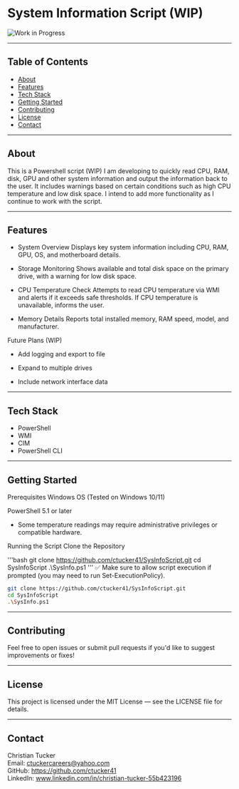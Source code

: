 # System Information Script (WIP)

![Work in Progress](https://img.shields.io/badge/status-WIP-yellow)

---

## Table of Contents
- [About](#about)
- [Features](#features)
- [Tech Stack](#tech-stack)
- [Getting Started](#getting-started)
- [Contributing](#contributing)
- [License](#license)
- [Contact](#contact)

---

## About
This is a Powershell script (WIP) I am developing to quickly read CPU, RAM, disk, GPU and other system information and output the 
information back to the user. It includes warnings based on certain conditions such as high CPU temperature and low disk space. 
I intend to add more functionality as I continue to work with the script.

---

## Features
- System Overview
Displays key system information including CPU, RAM, GPU, OS, and motherboard details.

- Storage Monitoring
Shows available and total disk space on the primary drive, with a warning for low disk space.

- CPU Temperature Check
Attempts to read CPU temperature via WMI and alerts if it exceeds safe thresholds. If CPU
temperature is unavailable, informs the user.

- Memory Details
Reports total installed memory, RAM speed, model, and manufacturer.

Future Plans (WIP)

- Add logging and export to file

- Expand to multiple drives

- Include network interface data

---

## Tech Stack
- PowerShell
- WMI
- CIM
- PowerShell CLI

---

## Getting Started
Prerequisites
Windows OS (Tested on Windows 10/11)

PowerShell 5.1 or later

- Some temperature readings may require administrative privileges or compatible hardware.

Running the Script
Clone the Repository

'''bash
git clone https://github.com/ctucker41/SysInfoScript.git
cd SysInfoScript
.\SysInfo.ps1
'''
✅ Make sure to allow script execution if prompted (you may need to run Set-ExecutionPolicy).

```bash
git clone https://github.com/ctucker41/SysInfoScript.git
cd SysInfoScript
.\SysInfo.ps1
```

---

## Contributing
Feel free to open issues or submit pull requests if you'd like to suggest improvements or fixes!

---

## License
This project is licensed under the MIT License — see the LICENSE file for details.

---

## Contact
Christian Tucker  
Email: ctuckercareers@yahoo.com  
GitHub: https://github.com/ctucker41  
LinkedIn: www.linkedin.com/in/christian-tucker-55b423196  
